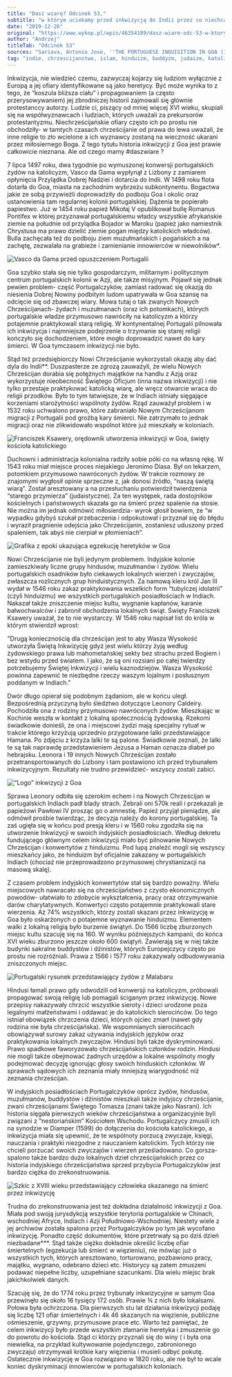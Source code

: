 ```yaml
---
title: "Dasz wiarę? Odcinek 53,"
subtitle: "w którym uciekamy przed inkwizycją do Indii przez co niechcący przyczyniamy się do założenia inkwizycji także tam."
date: "2019-12-26"
original: "https://www.wykop.pl/wpis/46354189/dasz-wiare-odc-53-w-ktorym-uciekamy-przed-inkwizyc/"
author: "Andrzej"
titleTab: "Odcinek 53"
sources: "Sariava, Antonio Jose, ''THE PORTUGUESE INQUISITION IN GOA (INDIA), 1561-1812.'', w:''The Marrano Factory: The Portuguese Inquistion and Its New Christians 1536-1765''   Kakba Priolkar, Anant, ''Advent of Inquistion in India'' w: ''Goa Inquistion''"
tag: "indie, chrzescijanstwo, islam, hinduizm, buddyzm, judaizm, katolicyzm"
---
```


Inkwizycja, nie wiedzieć czemu, zazwyczaj kojarzy się ludziom wyłącznie z Europą a jej ofiary identyfikowane są jako heretycy. Być może wynika to z tego, że “koszula bliższa ciału” i propagowaniem (a często przerysowywaniem) jej zbrodniczej historii zajmowali się głównie protestanccy autorzy. Ludzie ci, piszący od mniej więcej XVI wieku, skupiali się na współwyznawcach i ludziach, których uważali za prekursorów protestantyzmu. Niechrześcijańskie ofiary często ich po prostu nie obchodziły- w tamtych czasach chrześcijanie od prawa do lewa uważali, że inne religie to zło wcielone a ich wyznawcy zostaną na wieczność ukarani przez miłosiernego Boga. Z tego tytułu historia inkwizycji z Goa jest prawie całkowicie nieznana. Ale od czego mamy #daszwiare ?

7 lipca 1497 roku, dwa tygodnie po wymuszonej konwersji portugalskich żydów na katolicyzm, Vasco da Gama wypłynął z Lizbony z zamiarem opłynięcia Przylądka Dobrej Nadziei i dotarcia do Indii. W 1498 roku flota dotarła do Goa, miasta na zachodnim wybrzeżu subkontynentu. Bogactwa jakie ze sobą przywieźli doprowadziły do podboju Goa i okolic oraz ustanowienia tam regularnej kolonii portugalskiej. Dążenia te popierało papiestwo. Już w 1454 roku papież Mikołaj V opublikował bullę Romanus Pontifex w której przyznawał portugalskiemu władcy wszystkie afrykańskie ziemie na południe od przylądka Bojador w Maroku (papież jako namiestnik Chrystusa ma prawo dzielić ziemie pogan między katolickich władców). Bulla zachęcała też do podboju ziem muzułmańskich i pogańskich a na zachętę, zezwalała na grabieże i zamienianie innowierców w niewolników*.

![Vasco da Gama przed opuszczeniem Portugalii](../images/odc53/vascoDaGama.jpg "Vasco da Gama przed opuszczeniem Portugalii.")

Goa szybko stała się nie tylko gospodarczym, militarnym i politycznym centrum portugalskich kolonii w Azji, ale także misyjnym. Pojawił się jednak pewien problem- część Portugalczyków, zamiast radować się okazją do niesienia Dobrej Nowiny podbitym ludom upatrywała w Goa szansę na odcięcie się od zbawczej wiary. Mowa tutaj o tak zwanych Nowych Chrześcijanach- żydach i muzułmanach (oraz ich potomkach), których portugalskie władze przymusowo nawróciły na katolicyzm a którzy potajemnie praktykowali starą religię. W kontynentalnej Portugalii pilnowała ich inkwizycja i najmniejsze podejrzenie o trzymanie się starej religii kończyło się dochodzeniem, które mogło doprowadzić nawet do kary śmierci. W Goa tymczasem inkwizycji nie było.

Stąd też przedsiębiorczy Nowi Chrześcijanie wykorzystali okazję aby dać dyla do Indii**. Duszpasterze ze zgrozą zauważyli, że wielu Nowych Chrześcijan dorabia się potężnych majątków na handlu z Azją oraz wykorzystuje nieobecność Świętego Oficjum (inna nazwa inkwizycji) i nie tylko przestaje praktykować katolicką wiarę, ale wręcz otwarcie wraca do religii przodków. Było to tym łatwiejsze, że w Indiach istniały sięgające korzeniami starożytności wspólnoty żydów. Rząd zauważył problem i w 1532 roku uchwalono prawo, które zabraniało Nowym Chrześcijanom migracji z Portugalii pod groźbą kary śmierci. Nie zatrzymało to jednak migracji oraz nie zlikwidowało wspólnot które już mieszkały w koloniach.

![Franciszek Ksawery, orędownik utworzenia inkwizycji w Goa, święty kościoła katolickiego](../images/odc53/xavier.jpg "Franciszek Ksawery, orędownik utworzenia inkwizycji w Goa, święty kościoła katolickiego.")

Duchowni i administracja kolonialna radziły sobie póki co na własną rękę. W 1543 roku miał miejsce proces niejakiego Jeronimo Diasa. Był on lekarzem, potomkiem przymusowo nawróconych żydów. W trakcie rozmowy ze znajomymi wygłosił opinie sprzeczne z, jak donosi źródło, “naszą świętą wiarą”. Został aresztowany a na przesłuchaniu potwierdził twierdzenia “starego przymierza” (judaistyczne). Za ten występek, rada dostojników kościelnych i państwowych skazała go na śmierć przez spalenie na stosie. Nie można im jednak odmówić miłosierdzia- wyrok głosił bowiem, że “w wypadku gdybyś szukał przebaczenia i odpokutował i przyznał się do błędu i wyraził pragnienie odejścia jako Chrześcijanin, zostaniesz uduszony przed spaleniem, tak abyś nie cierpiał w płomieniach”.

![Grafika z epoki ukazująca egzekucję heretyków w Goa](../images/odc53/goaInquisition.jpg "Grafika z epoki ukazująca egzekucję heretyków w Goa.")

Nowi Chrześcijanie nie byli jedynym problemem. Indyjskie kolonie zamieszkiwały liczne grupy hindusów, muzułmanów i żydów. Wielu portugalskich osadników było ciekawych lokalnych wierzeń i zwyczajów, zwłaszcza rozlicznych grup hinduistycznych. Za namową kleru król Jan III wydał w 1546 roku zakaz praktykowania wszelkich form “tubylczej idolatrii” (czyli hinduizmu) we wszystkich portugalskich posiadłościach w Indiach. Nakazał także zniszczenie miejsc kultu, wygnanie kapłanów, karanie bałwochwalców i zabronił obchodzenia lokalnych świąt. Święty Franciszek Ksawery uważał, że to nie wystarczy. W 1546 roku napisał list do króla w którym stwierdził wprost:

"Drugą koniecznością dla chrześcijan jest to aby Wasza Wysokość utworzyła Świętą Inkwizycję gdyż jest wielu którzy żyją według żydowskiego prawa lub mahometańskiej sekty bez strachu przed Bogiem i bez wstydu przed światem. I jako, że są oni rozsiani po całej twierdzy potrzebujemy Świętej Inkwizycji i wielu kaznodziejów. Wasza Wysokość powinna zapewnić te niezbędne rzeczy waszym lojalnym i posłusznym poddanym w Indiach." 

Dwór długo opierał się podobnym żądaniom, ale w końcu uległ. Bezpośrednią przyczyną było śledztwo dotyczące Leonory Caldeiry. Pochodziła ona z rodziny przymusowo nawróconych żydów. Mieszkając w Kochinie weszła w kontakt z lokalną społecznością żydowską. Rzekomi świadkowie donieśli, że ona i miejscowi żydzi mają specjalny rytuał w trakcie którego krzyżują uprzednio przygotowane lalki przedstawiające Hamana. Po zdjęciu z krzyża lalki te są palone. Świadkowie zeznali, że lalki te są tak naprawdę przedstawieniem Jezusa a Haman oznacza diabeł po hebrajsku. Leonora i 19 innych Nowych Chrześcijan zostało przetransportowanych do Lizbony i tam postawiono ich przed trybunałem inkwizycyjnym. Rezultaty nie trudno przewidzieć- wszyscy zostali zabici.

![“Logo” inkwizycji z Goa](../images/odc53/logoGoa.jpg "''Logo'' inkwizycji z Goa.")

Sprawa Leonory odbiła się szerokim echem i na Nowych Chrześcijan w portugalskich Indiach padł blady strach. Zebrali oni 570k reali i przekazali je papieżowi Pawłowi IV prosząc go o amnestię. Papież przyjął pieniądze, ale odmówił prośbie twierdząc, że decyzja należy do korony portugalskiej. Ta zaś ugięła się w końcu pod presją kleru i w 1560 roku zgodziła się na utworzenie Inkwizycji w swoich indyjskich posiadłościach. Według dekretu fundującego głównym celem inkwizycji miało być pilnowanie Nowych Chrześcijan i konwertytów z hinduizmu. Pod lupą znaleźć mogli się wszyscy mieszkańcy jako, że hinduizm był oficjalnie zakazany w portugalskich Indiach (chociaż nie przeprowadzono przymusowej chrystianizacji na masową skalę).

Z czasem problem indyjskich konwertytów stał się bardzo poważny. Wielu miejscowych nawracało się na chrześcijaństwo z czysto ekonomicznych powodów- ułatwiało to zdobycie wykształcenia, pracy oraz otrzymywanie darów charytatywnych. Konwertyci często potajemnie praktykowali stare wierzenia. Aż 74% wszystkich, którzy zostali skazani przez inkwizycję w Goa było oskarżonych o potajemne wyznawanie hinduizmu. Elementem walki z lokalną religią było burzenie świątyń. Do 1566 liczbę zburzonych miejsc kultu szacuję się na 160. W wyniku późniejszych kampanii, do końca XVI wieku zburzono jeszcze około 600 świątyń. Zawierają się w niej także budynki sakralne buddystów i dżinistów, których Europejczycy często po prostu nie rozróżniali. Prawa z 1566 i 1577 roku zakazywały odbudowywania zniszczonych miejsc.

![Portugalski rysunek przedstawiający żydów z Malabaru](../images/odc53/malabarJews.jpg "Portugalski rysunek przedstawiający żydów z Malabaru.")

Hindusi łamali prawo gdy odwodzili od konwersji na katolicyzm, próbowali propagować swoją religię lub pomagali ściganym przez inkwizycję. Nowe przepisy nakazywały chrzcić wszystkie sieroty i dzieci urodzone poza legalnymi małżeństwami i oddawać je do katolickich sierocińców. Do tego istniał obowiązek chrzczenia dzieci, których ojciec zmarł (nawet gdy rodzina nie była chrześcijańska). We wspomnianych sierocińcach obowiązywał surowy zakaz używania indyjskich języków oraz praktykowania lokalnych zwyczajów. Hindusi byli także dyskryminowani. Prawo spadkowe faworyzowało chrześcijańskich członków rodzin. Hindusi nie mogli także obejmować żadnych urzędów a lokalne wspólnoty mogły podejmować decyzję ignorując głosy swoich hinduskich członków. W sprawach sądowych ich zeznania miały mniejszą wiarygodność niż zeznania chrześcijan.

W indyjskich posiadłościach Portugalczyków oprócz żydów, hindusów, muzułmanów, buddystów i dżinistów mieszkali także indyjscy chrześcijanie, zwani chrześcijanami Świętego Tomasza (znani także jako Nasrani). Ich historia sięgała pierwszych wieków chrześcijaństwa a organizacyjnie byli związani z “nestoriańskim” Kościołem Wschodu. Portugalczycy zmusili ich na synodzie w Diamper (1599) do dołączenia do kościoła katolickiego, a inkwizycja miała się upewnić, że te wspólnoty porzucą zwyczaje, księgi, nauczania i praktyki niezgodne z nauczaniem katolickim. Tych którzy nie chcieli porzucać swoich zwyczajów i wierzeń prześladowano. Co gorsza- spalono także bardzo dużo lokalnych dzieł chrześcijańskich przez co historia indyjskiego chrześcijaństwa sprzed przybycia Portugalczyków jest bardzo ciężka do zrekonstruowania.

![Szkic z XVIII wieku przedstawiający człowieka skazanego na śmierć przez inkwizycję](../images/odc53/victimGoa.jpg "Szkic z XVIII wieku przedstawiający człowieka skazanego na śmierć przez inkwizycję.")

Trudna do zrekonstruowania jest też dokładna działalność inkwizycji z Goa. Miała pod swoją jurysdykcją wszystkie terytoria portugalskie w Chinach, wschodniej Afryce, Indiach i Azji Południowo-Wschodniej. Niestety wiele z jej archiwów została spalona przez Portugalczyków po tym jak wycofano inkwizycję. Ponadto część dokumentów, które przetrwały są po dziś dzień niezbadane***. Stąd także ciężko dokładnie określić liczbę ofiar śmiertelnych (egzekucja lub śmierć w więzieniu), nie mówiąc już o wszystkich tych, których aresztowano, torturowano, pozbawiono pracy, majątku, wygnano, odebrano dzieci etc. Historycy są zatem zmuszeni podawać niepełne liczby, uzupełniane szacunkami. Dla wielu miejsc brak jakichkolwiek danych.

Szacuję się, że do 1774 roku przez trybunały inkwizycyjne w samym Goa przewinęło się około 16 tysięcy 172 osób. Prawie ¾ z nich było lokalsami. Połowa była ochrzczona. Dla pierwszych stu lat działania inkwizycji podaję się liczbę 121 ofiar śmiertelnych i 4k 46 skazanych na więzienie, publiczne ośmieszenie, grzywny, przymusowe prace etc. Warto też pamiętać, że celem inkwizycji było przede wszystkim złamanie heretyka i zmuszenie go do powrotu do kościoła. Stąd ci którzy przyznali się do winy ( i była ona niewielka, na przykład kultywowanie pojedynczego, zabronionego zwyczaju) otrzymywali krótkie kary więzienia i musieli odbyć pokutę. Ostatecznie inkwizycję w Goa rozwiązano w 1820 roku, ale nie był to wcale koniec dyskryminacji innowierców w portugalskich koloniach.